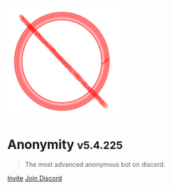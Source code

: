 <img src="_media/anon_pfp.png" alt="logo" width="50%">


# Anonymity <small>v5.4.225</small>

> The most advanced anonymous bot on discord.

[Invite](https://discord.com/api/oauth2/authorize?client_id=853527464257257492&permissions=34896610304&scope=bot%20applications.commands)
[Join Discord](https://discord.gg/PkGsZRCaFU)